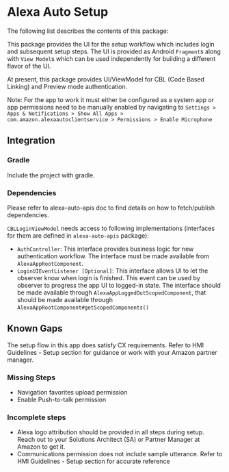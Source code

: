 # Alexa Auto Setup
The following list describes the contents of this package:

This package provides the UI for the setup workflow which includes login and subsequent setup steps. The UI is provided as Android ``Fragment``s  along with ``View Model``s which can be used independently for building a different flavor of the UI.

At present, this package provides UI/ViewModel for CBL (Code Based Linking) and Preview mode authentication.

Note: For the app to work it must either be configured as a system app or app permissions need to be manually enabled by navigating to `Settings > Apps & Notifications > Show All Apps > com.amazon.alexaautoclientservice > Permissions > Enable Microphone`

## Integration
### Gradle
Include the project with gradle.

### Dependencies
Please refer to alexa-auto-apis doc to find details on how to fetch/publish dependencies.

``CBLLoginViewModel`` needs access to following implementations (interfaces for them are defined in ``alexa-auto-apis`` package):
* ``AuthController``: This interface provides business logic for new authentication workflow. The interface must be made available from ``AlexaAppRootComponent``.
* ``LoginUIEventListener [Optional]``: This interface allows UI to let the observer know when login is finished. This event can be used by observer to progress the app UI to logged-in state. The interface should be made available through ``AlexaAppLoggedOutScopedComponent``, that should be made available through ``AlexaAppRootComponent#getScopedComponents()``

## Known Gaps
The setup flow in this app does satisfy CX requirements. Refer to HMI Guidelines - Setup section for guidance or work with your Amazon partner manager.

### Missing Steps
* Navigation favorites upload permission
* Enable Push-to-talk permission
### Incomplete steps
* Alexa logo attribution should be provided in all steps during setup. Reach out to your Solutions Architect (SA) or Partner Manager at Amazon to get it.
* Communications permission does not include sample utterance. Refer to HMI Guidelines - Setup section for accurate reference    